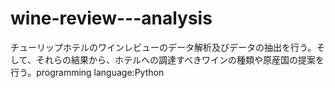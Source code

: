 # wine-review---analysis
チューリップホテルのワインレビューのデータ解析及びデータの抽出を行う。そして、それらの結果から、ホテルへの調達すべきワインの種類や原産国の提案を行う。programming language:Python
